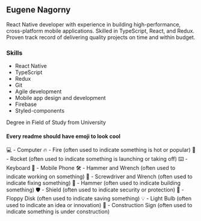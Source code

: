 ## Eugene Nagorny

React Native developer with experience in building high-performance, cross-platform mobile applications. Skilled in TypeScript, React, and Redux. Proven track record of delivering quality projects on time and within budget.

### Skills
- React Native
- TypeScript
- Redux
- Git
- Agile development
- Mobile app design and development
- Firebase
- Styled-components

Degree in Field of Study from University

#### Every readme should have emoji to look cool
💻 - Computer
🔥 - Fire (often used to indicate something is hot or popular)
🚀 - Rocket (often used to indicate something is launching or taking off)
⌨️ - Keyboard
📱 - Mobile Phone
🛠️ - Hammer and Wrench (often used to indicate working on something)
🔧 - Screwdriver and Wrench (often used to indicate fixing something)
🔨 - Hammer (often used to indicate building something)
🛡️ - Shield (often used to indicate security or protection)
💾 - Floppy Disk (often used to indicate saving something)
💡 - Light Bulb (often used to indicate an idea or innovation)
🚧 - Construction Sign (often used to indicate something is under construction)
